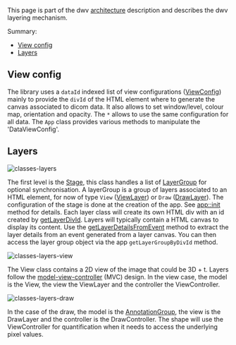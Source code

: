 This page is part of the dwv [architecture](./tutorial-architecture.html) description and
describes the dwv layering mechanism.

Summary:

- [View config](#view-config)
- [Layers](#layers)

## View config

The library uses a `dataId` indexed list of view configurations ([ViewConfig](./ViewConfig.html)) mainly to provide the `divId` of the HTML element where to generate the canvas associated to dicom data. It also allows to set window/level, colour map, orientation and opacity. The `*` allows to use the same configuration for all data. The `App` class provides various methods to manipulate the 'DataViewConfig'.

## Layers

![classes-layers](classes-layers.png)

The first level is the [Stage](./Stage.html), this class handles a list of [LayerGroup](./LayerGroup.html) for optional synchronisation. A layerGroup is
a group of layers associated to an HTML element, for now of type `View` ([ViewLayer](./ViewLayer.html)) or `Draw` ([DrawLayer](./DrawLayer.html)). The configuration of the stage
is done at the creation of the app. See [app::init](./App.html#init) method for details. Each layer class will
create its own HTML div with an id created by [getLayerDivId](./global.html#getLayerDivId). Layers
will typically contain a HTML canvas to display its content. Use the [getLayerDetailsFromEvent](./global.html#getLayerDetailsFromEvent) method to extract the layer details from an event generated from a layer canvas.
You can then access the layer group object via the app `getLayerGroupByDivId` method.

![classes-layers-view](classes-layers-view.png)

The View class contains a 2D view of the image that could be 3D + t. Layers follow the [model-view-controller](https://en.wikipedia.org/wiki/Model%E2%80%93view%E2%80%93controller) (MVC) design. In the view case, the model is the View, the view the ViewLayer and the controller the ViewController.

![classes-layers-draw](classes-layers-draw.png)

In the case of the draw, the model is the [AnnotationGroup](./AnnotationGroup.html), the view is the DrawLayer and the controller is the DrawController.
The shape will use the ViewController for quantification when it needs to access the underlying pixel values.
